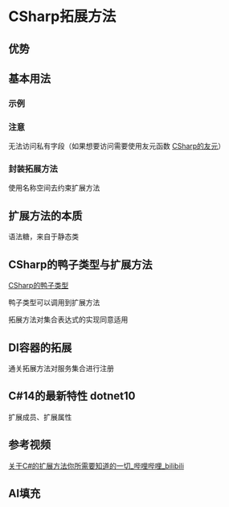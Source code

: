 # CSharp拓展方法
## 优势


## 基本用法

### 示例


### 注意
无法访问私有字段（如果想要访问需要使用友元函数 [CSharp的友元](CSharp的友元.md)）
### 封装拓展方法
使用名称空间去约束扩展方法

## 扩展方法的本质
语法糖，来自于静态类 

## CSharp的鸭子类型与扩展方法
[CSharp的鸭子类型](CSharp的鸭子类型.md)

鸭子类型可以调用到扩展方法

拓展方法对集合表达式的实现同意适用

## DI容器的拓展
通关拓展方法对服务集合进行注册

## C#14的最新特性 dotnet10
扩展成员、扩展属性



## 参考视频
[关于C#的扩展方法你所需要知道的一切_哔哩哔哩_bilibili](https://www.bilibili.com/video/BV1GZ7zzZEDR/?spm_id_from=333.1387.top_right_bar_window_history.content.click&vd_source=1015af2504b4c9c5deda584505666669)

## AI填充